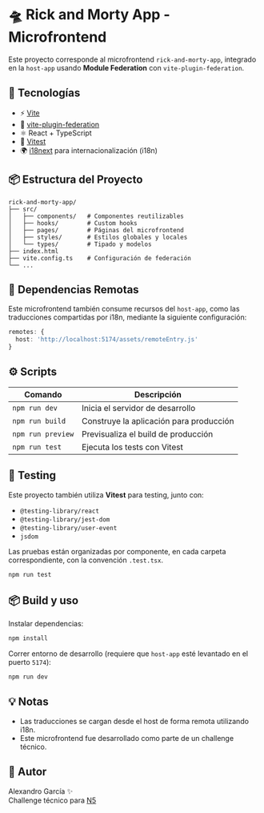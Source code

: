
# 🛸 Rick and Morty App - Microfrontend

Este proyecto corresponde al microfrontend `rick-and-morty-app`, integrado en la `host-app` usando **Module Federation** con `vite-plugin-federation`.

## 🚀 Tecnologías

- ⚡ [Vite](https://vitejs.dev/)
- 🧩 [vite-plugin-federation](https://github.com/originjs/vite-plugin-federation)
- ⚛️ React + TypeScript
- 🧪 [Vitest](https://vitest.dev/)
- 🌍 [i18next](https://www.i18next.com/) para internacionalización (i18n)

## 📦 Estructura del Proyecto

```
rick-and-morty-app/
├── src/
│   ├── components/   # Componentes reutilizables
│   ├── hooks/        # Custom hooks
│   ├── pages/        # Páginas del microfrontend
│   ├── styles/       # Estilos globales y locales
│   └── types/        # Tipado y modelos
├── index.html
├── vite.config.ts    # Configuración de federación
└── ...
```

## 🔗 Dependencias Remotas

Este microfrontend también consume recursos del `host-app`, como las traducciones compartidas por i18n, mediante la siguiente configuración:

```ts
remotes: {
  host: 'http://localhost:5174/assets/remoteEntry.js'
}
```

## ⚙️ Scripts

| Comando       | Descripción                           |
|--------------|---------------------------------------|
| `npm run dev`     | Inicia el servidor de desarrollo      |
| `npm run build`   | Construye la aplicación para producción |
| `npm run preview` | Previsualiza el build de producción  |
| `npm run test`    | Ejecuta los tests con Vitest         |

## 🧪 Testing

Este proyecto también utiliza **Vitest** para testing, junto con:

- `@testing-library/react`
- `@testing-library/jest-dom`
- `@testing-library/user-event`
- `jsdom`

Las pruebas están organizadas por componente, en cada carpeta correspondiente, con la convención `.test.tsx`.

```bash
npm run test
```

## 📦 Build y uso

Instalar dependencias:

```bash
npm install
```

Correr entorno de desarrollo (requiere que `host-app` esté levantado en el puerto `5174`):

```bash
npm run dev
```

## 💡 Notas

- Las traducciones se cargan desde el host de forma remota utilizando i18n.
- Este microfrontend fue desarrollado como parte de un challenge técnico.

## 👤 Autor

Alexandro García ✨  
Challenge técnico para [N5](https://www.n5now.com/)
